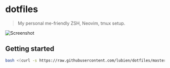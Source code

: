 # dotfiles

> My personal me-friendly ZSH, Neovim, tmux setup.

![Screenshot](https://i.imgur.com/Y3POgps.jpg)

## Getting started

```sh
bash <(curl -s https://raw.githubusercontent.com/lubien/dotfiles/master/setup.sh)
```
